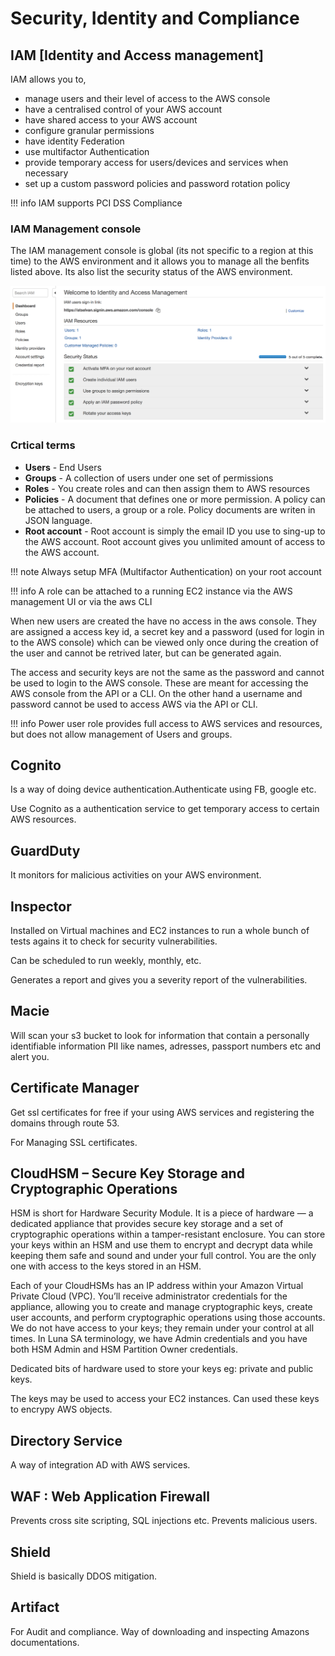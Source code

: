 # Security, Identity and Compliance

## IAM [Identity and Access management]

IAM allows you to,

* manage users and their level of access to the AWS console
* have a centralised control of your AWS account
* have shared access to your AWS account
* configure granular permissions
* have identity Federation
* use multifactor Authentication
* provide temporary access for users/devices and services when necessary
* set up a custom password policies and password rotation policy

!!! info
    IAM supports PCI DSS Compliance

### IAM Management console

The IAM management console is global (its not specific to a region at this time) to the AWS environment and it allows you to manage all the benfits listed above. Its also list the security status of the AWS environment.

![iam-management-console](../images/iam-management-console.png)

### Crtical terms

* **Users** - End Users
* **Groups** - A collection of users under one set of permissions
* **Roles** - You create roles and can then assign them to AWS resources
* **Policies** - A document that defines one or more permission. A policy can be attached to users, a group or a role. Policy documents are writen in JSON language.
* **Root account** - Root account is simply the email ID you use to sing-up to the AWS account. Root account gives you unlimited amount of access to the AWS account.

!!! note
    Always setup MFA (Multifactor Authentication) on your root account

!!! info
    A role can be attached to a running EC2 instance via the AWS management UI or via the aws CLI

When new users are created the have no access in the aws console. They are assigned a access key id, a secret key and a password (used for login in to the AWS console) which can be viewed only once during the creation of the user and cannot be retrived later, but can be generated again.

The access and security keys are not the same as the password and cannot be used to login to the AWS console. These are meant for accessing the AWS console from the API or a CLI. On the other hand a username and password cannot be used to access AWS via the API or CLI.

!!! info
    Power user role provides full access to AWS services and resources, but does not allow management of Users and groups.

## Cognito

Is a way of doing device authentication.Authenticate using FB, google etc.

Use Cognito as a authentication service to get temporary access to certain AWS resources.

## GuardDuty

It monitors for malicious activities on your AWS environment.

## Inspector

Installed on Virtual machines and EC2 instances to run a whole bunch of tests agains it to check for security vulnerabilities.

Can be scheduled to run weekly, monthly, etc.

Generates a report and gives you a severity report of the vulnerabilities.

## Macie

Will scan your s3 bucket to look for information that contain a personally identifiable information PII like names, adresses, passport numbers etc and alert you.

## Certificate Manager

Get ssl certificates for free if your using AWS services and registering the domains through route 53.

For Managing SSL certificates.

## CloudHSM – Secure Key Storage and Cryptographic Operations

HSM is short for Hardware Security Module. It is a piece of hardware — a dedicated appliance that provides secure key storage and a set of cryptographic operations within a tamper-resistant enclosure. You can store your keys within an HSM and use them to encrypt and decrypt data while keeping them safe and sound and under your full control. You are the only one with access to the keys stored in an HSM.

Each of your CloudHSMs has an IP address within your Amazon Virtual Private Cloud (VPC). You’ll receive administrator credentials for the appliance, allowing you to create and manage cryptographic keys, create user accounts, and perform cryptographic operations using those accounts. We do not have access to your keys; they remain under your control at all times. In Luna SA terminology, we have Admin credentials and you have both HSM Admin and HSM Partition Owner credentials.

Dedicated bits of hardware used to store your keys eg: private and public keys.

The keys may be used to access your EC2 instances. Can used these keys to encrypy AWS objects.

## Directory Service

A way of integration AD with AWS services.

## WAF : Web Application Firewall

Prevents cross site scripting, SQL injections etc. Prevents malicious users.

## Shield

Shield is basically DDOS mitigation.

## Artifact

For Audit and compliance. Way of downloading and inspecting Amazons documentations.
